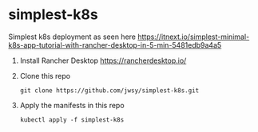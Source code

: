 # simplest-k8s
Simplest k8s deployment as seen here https://itnext.io/simplest-minimal-k8s-app-tutorial-with-rancher-desktop-in-5-min-5481edb9a4a5

1. Install Rancher Desktop https://rancherdesktop.io/

2. Clone this repo 

    `git clone https://github.com/jwsy/simplest-k8s.git`

3. Apply the manifests in this repo 
 
    `kubectl apply -f simplest-k8s`
